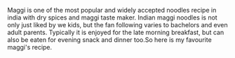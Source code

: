Maggi is one of the most popular and widely accepted noodles recipe in india with dry spices and maggi taste maker. Indian maggi noodles is not only just liked by we kids, but the fan following varies to bachelors and even adult parents. Typically it is enjoyed for the late morning breakfast, but can also be eaten for evening snack and dinner too.So here is my favourite maggi's recipe.
